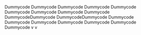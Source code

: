 Dummycode
Dummycode
Dummycode
Dummycode
Dummycode
Dummycode
Dummycode
Dummycode
Dummycode
DummycodeDummycode
DummycodeDummycode
Dummycode
Dummycode
Dummycode
Dummycode
Dummycode
Dummycode
Dummycode
v
v
